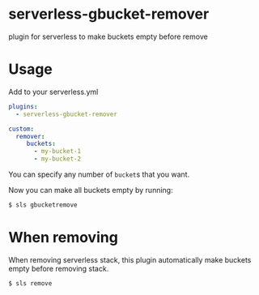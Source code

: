 # serverless-gbucket-remover
plugin for serverless to make buckets empty before remove

# Usage
Add to your serverless.yml
```yaml
plugins:
  - serverless-gbucket-remover

custom:
  remover:
     buckets:
       - my-bucket-1
       - my-bucket-2
```

You can specify any number of `bucket`s that you want.

Now you can make all buckets empty by running:
```bash
$ sls gbucketremove
```

# When removing
When removing serverless stack, this plugin automatically make buckets empty  before removing stack.
```sh
$ sls remove
```

